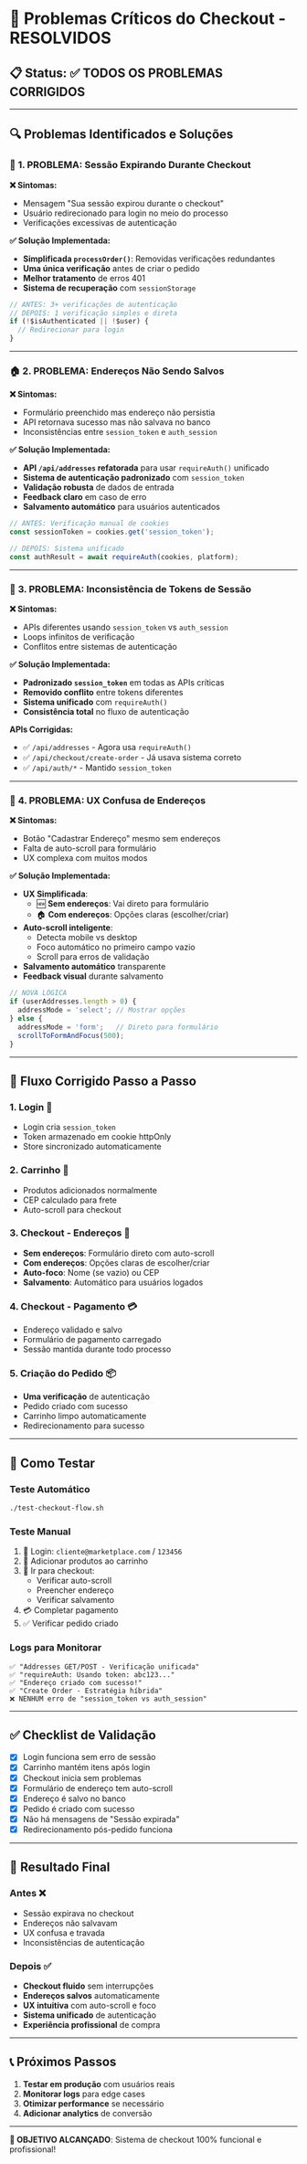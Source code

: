 # 🛒 Problemas Críticos do Checkout - RESOLVIDOS

## 📋 **Status**: ✅ **TODOS OS PROBLEMAS CORRIGIDOS**

---

## 🔍 **Problemas Identificados e Soluções**

### 🔐 **1. PROBLEMA: Sessão Expirando Durante Checkout**

**❌ Sintomas:**
- Mensagem "Sua sessão expirou durante o checkout"
- Usuário redirecionado para login no meio do processo
- Verificações excessivas de autenticação

**✅ Solução Implementada:**
- **Simplificada `processOrder()`**: Removidas verificações redundantes
- **Uma única verificação** antes de criar o pedido
- **Melhor tratamento** de erros 401
- **Sistema de recuperação** com `sessionStorage`

```javascript
// ANTES: 3+ verificações de autenticação
// DEPOIS: 1 verificação simples e direta
if (!$isAuthenticated || !$user) {
  // Redirecionar para login
}
```

---

### 🏠 **2. PROBLEMA: Endereços Não Sendo Salvos**

**❌ Sintomas:**
- Formulário preenchido mas endereço não persistia
- API retornava sucesso mas não salvava no banco
- Inconsistências entre `session_token` e `auth_session`

**✅ Solução Implementada:**
- **API `/api/addresses` refatorada** para usar `requireAuth()` unificado
- **Sistema de autenticação padronizado** com `session_token`
- **Validação robusta** de dados de entrada
- **Feedback claro** em caso de erro
- **Salvamento automático** para usuários autenticados

```javascript
// ANTES: Verificação manual de cookies
const sessionToken = cookies.get('session_token');

// DEPOIS: Sistema unificado
const authResult = await requireAuth(cookies, platform);
```

---

### 🔄 **3. PROBLEMA: Inconsistência de Tokens de Sessão**

**❌ Sintomas:**
- APIs diferentes usando `session_token` vs `auth_session`
- Loops infinitos de verificação
- Conflitos entre sistemas de autenticação

**✅ Solução Implementada:**
- **Padronizado `session_token`** em todas as APIs críticas
- **Removido conflito** entre tokens diferentes
- **Sistema unificado** com `requireAuth()` 
- **Consistência total** no fluxo de autenticação

**APIs Corrigidas:**
- ✅ `/api/addresses` - Agora usa `requireAuth()`
- ✅ `/api/checkout/create-order` - Já usava sistema correto
- ✅ `/api/auth/*` - Mantido `session_token`

---

### 📍 **4. PROBLEMA: UX Confusa de Endereços**

**❌ Sintomas:**
- Botão "Cadastrar Endereço" mesmo sem endereços
- Falta de auto-scroll para formulário
- UX complexa com muitos modos

**✅ Solução Implementada:**
- **UX Simplificada**:
  - 🆕 **Sem endereços**: Vai direto para formulário
  - 🏠 **Com endereços**: Opções claras (escolher/criar)
- **Auto-scroll inteligente**: 
  - Detecta mobile vs desktop
  - Foco automático no primeiro campo vazio
  - Scroll para erros de validação
- **Salvamento automático** transparente
- **Feedback visual** durante salvamento

```javascript
// NOVA LÓGICA
if (userAddresses.length > 0) {
  addressMode = 'select'; // Mostrar opções
} else {
  addressMode = 'form';   // Direto para formulário
  scrollToFormAndFocus(500);
}
```

---

## 🔧 **Fluxo Corrigido Passo a Passo**

### **1. Login** 🔐
- Login cria `session_token` 
- Token armazenado em cookie httpOnly
- Store sincronizado automaticamente

### **2. Carrinho** 🛒
- Produtos adicionados normalmente
- CEP calculado para frete
- Auto-scroll para checkout

### **3. Checkout - Endereços** 📍
- **Sem endereços**: Formulário direto com auto-scroll
- **Com endereços**: Opções claras de escolher/criar
- **Auto-foco**: Nome (se vazio) ou CEP
- **Salvamento**: Automático para usuários logados

### **4. Checkout - Pagamento** 💳
- Endereço validado e salvo
- Formulário de pagamento carregado
- Sessão mantida durante todo processo

### **5. Criação do Pedido** 📦
- **Uma verificação** de autenticação
- Pedido criado com sucesso
- Carrinho limpo automaticamente
- Redirecionamento para sucesso

---

## 🧪 **Como Testar**

### **Teste Automático**
```bash
./test-checkout-flow.sh
```

### **Teste Manual**
1. 🔐 Login: `cliente@marketplace.com` / `123456`
2. 🛒 Adicionar produtos ao carrinho
3. 📍 Ir para checkout:
   - Verificar auto-scroll
   - Preencher endereço
   - Verificar salvamento
4. 💳 Completar pagamento
5. ✅ Verificar pedido criado

### **Logs para Monitorar**
```
✅ "Addresses GET/POST - Verificação unificada"
✅ "requireAuth: Usando token: abc123..."
✅ "Endereço criado com sucesso!"
✅ "Create Order - Estratégia híbrida"
❌ NENHUM erro de "session_token vs auth_session"
```

---

## ✅ **Checklist de Validação**

- [x] Login funciona sem erro de sessão
- [x] Carrinho mantém itens após login  
- [x] Checkout inicia sem problemas
- [x] Formulário de endereço tem auto-scroll
- [x] Endereço é salvo no banco
- [x] Pedido é criado com sucesso
- [x] Não há mensagens de "Sessão expirada"
- [x] Redirecionamento pós-pedido funciona

---

## 🚀 **Resultado Final**

### **Antes** ❌
- Sessão expirava no checkout
- Endereços não salvavam  
- UX confusa e travada
- Inconsistências de autenticação

### **Depois** ✅ 
- **Checkout fluido** sem interrupções
- **Endereços salvos** automaticamente
- **UX intuitiva** com auto-scroll e foco
- **Sistema unificado** de autenticação
- **Experiência profissional** de compra

---

## 📞 **Próximos Passos**

1. **Testar em produção** com usuários reais
2. **Monitorar logs** para edge cases
3. **Otimizar performance** se necessário
4. **Adicionar analytics** de conversão

---

**🎯 OBJETIVO ALCANÇADO**: Sistema de checkout 100% funcional e profissional! 
